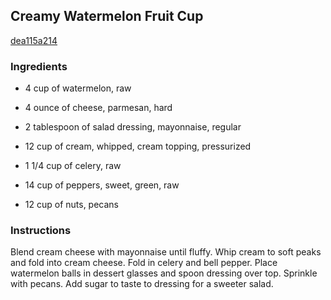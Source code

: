 ## Creamy Watermelon Fruit Cup

[dea115a214](http://www.food.com/recipe/creamy-watermelon-fruit-cup-185031)

### Ingredients

 - 4 cup of watermelon, raw

 - 4 ounce of cheese, parmesan, hard

 - 2 tablespoon of salad dressing, mayonnaise, regular

 - 12 cup of cream, whipped, cream topping, pressurized

 - 1 1/4 cup of celery, raw

 - 14 cup of peppers, sweet, green, raw

 - 12 cup of nuts, pecans

### Instructions

Blend cream cheese with mayonnaise until fluffy. Whip cream to soft peaks and fold into cream cheese. Fold in celery and bell pepper. Place watermelon balls in dessert glasses and spoon dressing over top. Sprinkle with pecans. Add sugar to taste to dressing for a sweeter salad.